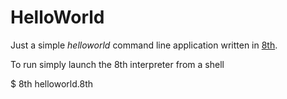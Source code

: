 # HelloWorld

Just a simple _helloworld_ command line application written in [8th](https://8th-dev.com).

To run simply launch the 8th interpreter from a shell

$ 8th helloworld.8th

